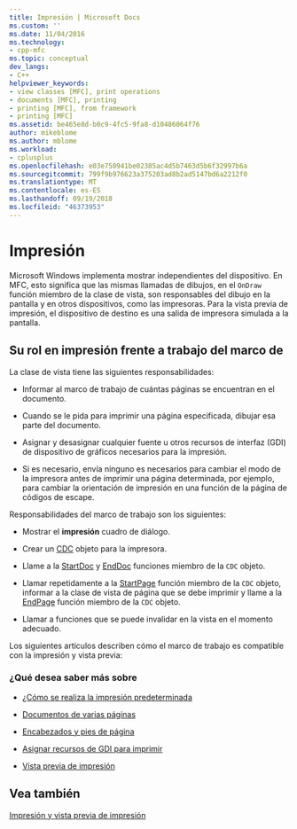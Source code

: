 ```yaml
---
title: Impresión | Microsoft Docs
ms.custom: ''
ms.date: 11/04/2016
ms.technology:
- cpp-mfc
ms.topic: conceptual
dev_langs:
- C++
helpviewer_keywords:
- view classes [MFC], print operations
- documents [MFC], printing
- printing [MFC], from framework
- printing [MFC]
ms.assetid: be465e8d-b0c9-4fc5-9fa8-d10486064f76
author: mikeblome
ms.author: mblome
ms.workload:
- cplusplus
ms.openlocfilehash: e03e750941be02385ac4d5b7463d5b6f32997b6a
ms.sourcegitcommit: 799f9b976623a375203ad8b2ad5147bd6a2212f0
ms.translationtype: MT
ms.contentlocale: es-ES
ms.lasthandoff: 09/19/2018
ms.locfileid: "46373953"
---
```

# <a name="printing"></a>Impresión

Microsoft Windows implementa mostrar independientes del dispositivo. En MFC, esto significa que las mismas llamadas de dibujos, en el `OnDraw` función miembro de la clase de vista, son responsables del dibujo en la pantalla y en otros dispositivos, como las impresoras. Para la vista previa de impresión, el dispositivo de destino es una salida de impresora simulada a la pantalla.

##  <a name="_core_your_role_in_printing_vs.._the_framework.92.s_role"></a> Su rol en impresión frente a trabajo del marco de

La clase de vista tiene las siguientes responsabilidades:

- Informar al marco de trabajo de cuántas páginas se encuentran en el documento.

- Cuando se le pida para imprimir una página especificada, dibujar esa parte del documento.

- Asignar y desasignar cualquier fuente u otros recursos de interfaz (GDI) de dispositivo de gráficos necesarios para la impresión.

- Si es necesario, envía ninguno es necesarios para cambiar el modo de la impresora antes de imprimir una página determinada, por ejemplo, para cambiar la orientación de impresión en una función de la página de códigos de escape.

Responsabilidades del marco de trabajo son los siguientes:

- Mostrar el **impresión** cuadro de diálogo.

- Crear un [CDC](../mfc/reference/cdc-class.md) objeto para la impresora.

- Llame a la [StartDoc](../mfc/reference/cdc-class.md#startdoc) y [EndDoc](../mfc/reference/cdc-class.md#enddoc) funciones miembro de la `CDC` objeto.

- Llamar repetidamente a la [StartPage](../mfc/reference/cdc-class.md#startpage) función miembro de la `CDC` objeto, informar a la clase de vista de página que se debe imprimir y llame a la [EndPage](../mfc/reference/cdc-class.md#endpage) función miembro de la `CDC` objeto.

- Llamar a funciones que se puede invalidar en la vista en el momento adecuado.

Los siguientes artículos describen cómo el marco de trabajo es compatible con la impresión y vista previa:

### <a name="what-do-you-want-to-know-more-about"></a>¿Qué desea saber más sobre

- [¿Cómo se realiza la impresión predeterminada](../mfc/how-default-printing-is-done.md)

- [Documentos de varias páginas](../mfc/multipage-documents.md)

- [Encabezados y pies de página](../mfc/headers-and-footers.md)

- [Asignar recursos de GDI para imprimir](../mfc/allocating-gdi-resources.md)

- [Vista previa de impresión](../mfc/print-preview-architecture.md)

## <a name="see-also"></a>Vea también

[Impresión y vista previa de impresión](../mfc/printing-and-print-preview.md)

